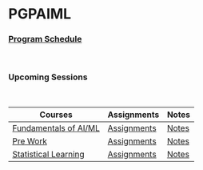 # PGPAIML

### [Program Schedule](Admin/PGP%20AIML%20January'22%20-%20Delivery%20Schedule.pdf)

<br />

### Upcoming Sessions


<br />

| Courses  | Assignments | Notes |
|---|---|---|
|[Fundamentals of AI/ML](FundamentalsOfAIML)|[Assignments](FundamentalsOfAIML/Assignments)|[Notes](FundamentalsOfAIML/Notes)|
|[Pre Work](PreWork)|[Assignments](PreWork/Assignments)|[Notes](PreWork/Notes)|
|[Statistical Learning](StatisticalLearning)|[Assignments](StatisticalLearning/Assignments)|[Notes](StatisticalLearning/Notes)|